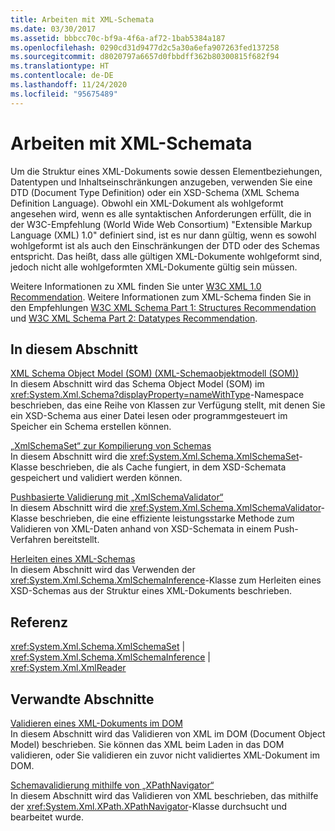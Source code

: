 ```yaml
---
title: Arbeiten mit XML-Schemata
ms.date: 03/30/2017
ms.assetid: bbbcc70c-bf9a-4f6a-af72-1bab5384a187
ms.openlocfilehash: 0290cd31d9477d2c5a30a6efa907263fed137258
ms.sourcegitcommit: d8020797a6657d0fbbdff362b80300815f682f94
ms.translationtype: HT
ms.contentlocale: de-DE
ms.lasthandoff: 11/24/2020
ms.locfileid: "95675489"
---
```

# <a name="working-with-xml-schemas"></a>Arbeiten mit XML-Schemata

Um die Struktur eines XML-Dokuments sowie dessen Elementbeziehungen, Datentypen und Inhaltseinschränkungen anzugeben, verwenden Sie eine DTD (Document Type Definition) oder ein XSD-Schema (XML Schema Definition Language). Obwohl ein XML-Dokument als wohlgeformt angesehen wird, wenn es alle syntaktischen Anforderungen erfüllt, die in der W3C-Empfehlung (World Wide Web Consortium) "Extensible Markup Language (XML) 1.0" definiert sind, ist es nur dann gültig, wenn es sowohl wohlgeformt ist als auch den Einschränkungen der DTD oder des Schemas entspricht. Das heißt, dass alle gültigen XML-Dokumente wohlgeformt sind, jedoch nicht alle wohlgeformten XML-Dokumente gültig sein müssen.  
  
 Weitere Informationen zu XML finden Sie unter [W3C XML 1.0 Recommendation](https://www.w3.org/TR/REC-xml/). Weitere Informationen zum XML-Schema finden Sie in den Empfehlungen [W3C XML Schema Part 1: Structures Recommendation](https://www.w3.org/TR/xmlschema-1/) und [W3C XML Schema Part 2: Datatypes Recommendation](https://www.w3.org/TR/xmlschema-2/).  
  
## <a name="in-this-section"></a>In diesem Abschnitt  

 [XML Schema Object Model (SOM) (XML-Schemaobjektmodell (SOM))](xml-schema-object-model-som.md)  
 In diesem Abschnitt wird das Schema Object Model (SOM) im <xref:System.Xml.Schema?displayProperty=nameWithType>-Namespace beschrieben, das eine Reihe von Klassen zur Verfügung stellt, mit denen Sie ein XSD-Schema aus einer Datei lesen oder programmgesteuert im Speicher ein Schema erstellen können.  
  
 [„XmlSchemaSet“ zur Kompilierung von Schemas](xmlschemaset-for-schema-compilation.md)  
 In diesem Abschnitt wird die <xref:System.Xml.Schema.XmlSchemaSet>-Klasse beschrieben, die als Cache fungiert, in dem XSD-Schemata gespeichert und validiert werden können.  
  
 [Pushbasierte Validierung mit „XmlSchemaValidator“](xmlschemavalidator-push-based-validation.md)  
 In diesem Abschnitt wird die <xref:System.Xml.Schema.XmlSchemaValidator>-Klasse beschrieben, die eine effiziente leistungsstarke Methode zum Validieren von XML-Daten anhand von XSD-Schemata in einem Push-Verfahren bereitstellt.  
  
 [Herleiten eines XML-Schemas](inferring-an-xml-schema.md)  
 In diesem Abschnitt wird das Verwenden der <xref:System.Xml.Schema.XmlSchemaInference>-Klasse zum Herleiten eines XSD-Schemas aus der Struktur eines XML-Dokuments beschrieben.  
  
## <a name="reference"></a>Referenz  

 <xref:System.Xml.Schema.XmlSchemaSet> &#124; <xref:System.Xml.Schema.XmlSchemaInference> &#124; <xref:System.Xml.XmlReader>  
  
## <a name="related-sections"></a>Verwandte Abschnitte  

 [Validieren eines XML-Dokuments im DOM](validating-an-xml-document-in-the-dom.md)  
 In diesem Abschnitt wird das Validieren von XML im DOM (Document Object Model) beschrieben. Sie können das XML beim Laden in das DOM validieren, oder Sie validieren ein zuvor nicht validiertes XML-Dokument im DOM.  
  
 [Schemavalidierung mithilfe von „XPathNavigator“](schema-validation-using-xpathnavigator.md)  
 In diesem Abschnitt wird das Validieren von XML beschrieben, das mithilfe der <xref:System.Xml.XPath.XPathNavigator>-Klasse durchsucht und bearbeitet wurde.
